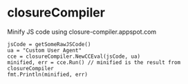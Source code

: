 # closureCompiler
Minify JS code using closure-compiler.appspot.com

````
jsCode = getSomeRawJSCode()
ua = "Custom User Agent"
cce = closureCompiler.NewCCEval(jsCode, ua)
minified, err = cce.Run() // minified is the result from closureCompiler
fmt.Println(minified, err)
````